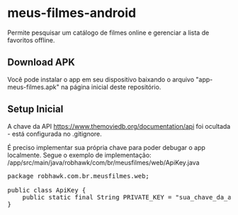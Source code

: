# meus-filmes-android
Permite pesquisar um catálogo de filmes online e gerenciar a lista de favoritos offline.

<h2>Download APK</h2>

<p>
   Você pode instalar o app em seu dispositivo baixando o arquivo "app-meus-filmes.apk" na página inicial deste repositório.
</p>

<h2>Setup Inicial</h2>

<p>
  A chave da API <a href="https://www.themoviedb.org/documentation/api" target="_blank">https://www.themoviedb.org/documentation/api</a>
  foi ocultada - está configurada no .gitignore.
</p>

<p>
  É preciso implementar sua própria chave para poder debugar o app localmente. Segue o exemplo de implementação:
  /app/src/main/java/robhawk/com/br/meusfilmes/web/ApiKey.java
</p>

<pre>
package robhawk.com.br.meusfilmes.web;

public class ApiKey {
    public static final String PRIVATE_KEY = "sua_chave_da_api_aqui";
}
</pre>


